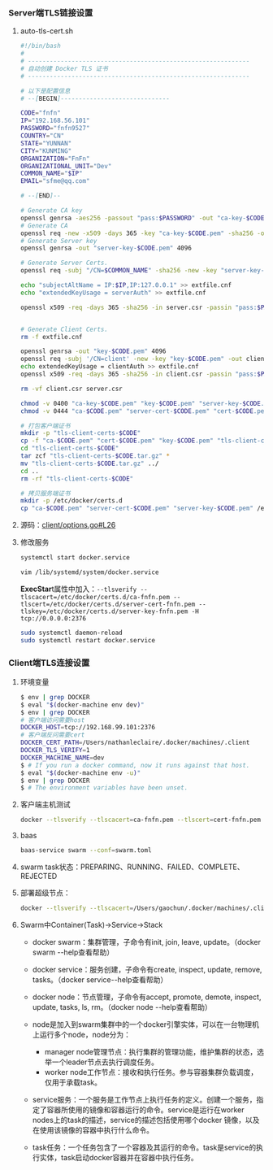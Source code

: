 ### Server端TLS链接设置

1. auto-tls-cert.sh

   ```sh
   #!/bin/bash
   # 
   # -------------------------------------------------------------
   # 自动创建 Docker TLS 证书
   # -------------------------------------------------------------
   
   # 以下是配置信息
   # --[BEGIN]------------------------------
   
   CODE="fnfn"
   IP="192.168.56.101"
   PASSWORD="fnfn9527"
   COUNTRY="CN"
   STATE="YUNNAN"
   CITY="KUNMING"
   ORGANIZATION="FnFn"
   ORGANIZATIONAL_UNIT="Dev"
   COMMON_NAME="$IP"
   EMAIL="sfme@qq.com"
   
   # --[END]--
   
   # Generate CA key
   openssl genrsa -aes256 -passout "pass:$PASSWORD" -out "ca-key-$CODE.pem" 4096
   # Generate CA
   openssl req -new -x509 -days 365 -key "ca-key-$CODE.pem" -sha256 -out "ca-$CODE.pem" -passin "pass:$PASSWORD" -subj "/C=$COUNTRY/ST=$STATE/L=$CITY/O=$ORGANIZATION/OU=$ORGANIZATIONAL_UNIT/CN=$COMMON_NAME/emailAddress=$EMAIL"
   # Generate Server key
   openssl genrsa -out "server-key-$CODE.pem" 4096
   
   # Generate Server Certs.
   openssl req -subj "/CN=$COMMON_NAME" -sha256 -new -key "server-key-$CODE.pem" -out server.csr
   
   echo "subjectAltName = IP:$IP,IP:127.0.0.1" >> extfile.cnf
   echo "extendedKeyUsage = serverAuth" >> extfile.cnf
   
   openssl x509 -req -days 365 -sha256 -in server.csr -passin "pass:$PASSWORD" -CA "ca-$CODE.pem" -CAkey "ca-key-$CODE.pem" -CAcreateserial -out "server-cert-$CODE.pem" -extfile extfile.cnf
   
   
   # Generate Client Certs.
   rm -f extfile.cnf
   
   openssl genrsa -out "key-$CODE.pem" 4096
   openssl req -subj '/CN=client' -new -key "key-$CODE.pem" -out client.csr
   echo extendedKeyUsage = clientAuth >> extfile.cnf
   openssl x509 -req -days 365 -sha256 -in client.csr -passin "pass:$PASSWORD" -CA "ca-$CODE.pem" -CAkey "ca-key-$CODE.pem" -CAcreateserial -out "cert-$CODE.pem" -extfile extfile.cnf
   
   rm -vf client.csr server.csr
   
   chmod -v 0400 "ca-key-$CODE.pem" "key-$CODE.pem" "server-key-$CODE.pem"
   chmod -v 0444 "ca-$CODE.pem" "server-cert-$CODE.pem" "cert-$CODE.pem"
   
   # 打包客户端证书
   mkdir -p "tls-client-certs-$CODE"
   cp -f "ca-$CODE.pem" "cert-$CODE.pem" "key-$CODE.pem" "tls-client-certs-$CODE/"
   cd "tls-client-certs-$CODE"
   tar zcf "tls-client-certs-$CODE.tar.gz" *
   mv "tls-client-certs-$CODE.tar.gz" ../
   cd ..
   rm -rf "tls-client-certs-$CODE"
   
   # 拷贝服务端证书
   mkdir -p /etc/docker/certs.d
   cp "ca-$CODE.pem" "server-cert-$CODE.pem" "server-key-$CODE.pem" /etc/docker/certs.d/
   ```
   
2. 源码：[client/options.go#L26](https://github.com/moby/moby/blob/3042254a87274ff5e9561f2da1a986a703dfc60f/client/options.go#L26)

3. 修改服务

   ```sh
   systemctl start docker.service
   ```

   ```sh
   vim /lib/systemd/system/docker.service
   ```

   **ExecStar**t属性中加入：`--tlsverify --tlscacert=/etc/docker/certs.d/ca-fnfn.pem --tlscert=/etc/docker/certs.d/server-cert-fnfn.pem --tlskey=/etc/docker/certs.d/server-key-fnfn.pem -H tcp://0.0.0.0:2376`

   ```sh
   sudo systemctl daemon-reload
   sudo systemctl restart docker.service
   ```

### Client端TLS连接设置

1. 环境变量
  
   ```sh
   $ env | grep DOCKER
   $ eval "$(docker-machine env dev)"
   $ env | grep DOCKER
   # 客户端访问需要host
   DOCKER_HOST=tcp://192.168.99.101:2376
   # 客户端反问需要cert
   DOCKER_CERT_PATH=/Users/nathanleclaire/.docker/machines/.client
   DOCKER_TLS_VERIFY=1
   DOCKER_MACHINE_NAME=dev
   $ # If you run a docker command, now it runs against that host.
   $ eval "$(docker-machine env -u)"
   $ env | grep DOCKER
   $ # The environment variables have been unset.
   ```

2. 客户端主机测试

   ```sh
   docker --tlsverify --tlscacert=ca-fnfn.pem --tlscert=cert-fnfn.pem --tlskey=key-fnfn.pem -H 192.168.56.101:2376 version
   ```

3. baas
   ```sh
   baas-service swarm --conf=swarm.toml
   ```

4. swarm task状态：PREPARING、RUNNING、FAILED、COMPLETE、REJECTED

5. 部署超级节点：
   ```sh
   docker --tlsverify --tlscacert=/Users/gaochun/.docker/machines/.client/ca.pem --tlscert=/Users/gaochun/.docker/machines/.client/cert.pem --tlskey=/Users/gaochun/.docker/machines/.client/key.pem -H 192.168.56.101:2376 stack deploy -c docker-supernode.yml fnfn
   ```
6. Swarm中Container(Task)->Service->Stack  
   * docker swarm：集群管理，子命令有init, join, leave, update。（docker swarm --help查看帮助）
   * docker service：服务创建，子命令有create, inspect, update, remove, tasks。（docker service--help查看帮助）
   * docker node：节点管理，子命令有accept, promote, demote, inspect, update, tasks, ls, rm。（docker node --help查看帮助）

   * node是加入到swarm集群中的一个docker引擎实体，可以在一台物理机上运行多个node，node分为：
     - manager node管理节点：执行集群的管理功能，维护集群的状态，选举一个leader节点去执行调度任务。
     - worker node工作节点：接收和执行任务。参与容器集群负载调度，仅用于承载task。

  
   * service服务：一个服务是工作节点上执行任务的定义。创建一个服务，指定了容器所使用的镜像和容器运行的命令。service是运行在worker nodes上的task的描述，service的描述包括使用哪个docker 镜像，以及在使用该镜像的容器中执行什么命令。
   * task任务：一个任务包含了一个容器及其运行的命令。task是service的执行实体，task启动docker容器并在容器中执行任务。